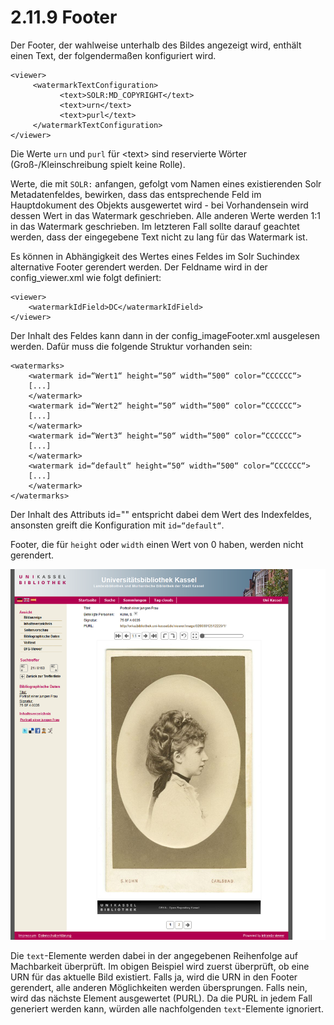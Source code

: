 # 2.11.9 Footer

Der Footer, der wahlweise unterhalb des Bildes angezeigt wird, enthält einen Text, der folgendermaßen konfiguriert wird.

```markup
<viewer>
     <watermarkTextConfiguration>
           <text>SOLR:MD_COPYRIGHT</text>
           <text>urn</text>
           <text>purl</text>
     </watermarkTextConfiguration>
</viewer>
```

Die Werte `urn` und `purl` für &lt;text&gt; sind reservierte Wörter \(Groß-/Kleinschreibung spielt keine Rolle\).

Werte, die mit `SOLR:` anfangen, gefolgt vom Namen eines existierenden Solr Metadatenfeldes, bewirken, dass das entsprechende Feld im Hauptdokument des Objekts ausgewertet wird - bei Vorhandensein wird dessen Wert in das Watermark geschrieben. Alle anderen Werte werden 1:1 in das Watermark geschrieben. Im letzteren Fall sollte darauf geachtet werden, dass der eingegebene Text nicht zu lang für das Watermark ist. 

Es können in Abhängigkeit des Wertes eines Feldes im Solr Suchindex alternative Footer gerendert werden. Der Feldname wird in der config\_viewer.xml wie folgt definiert:

```markup
<viewer>
    <watermarkIdField>DC</watermarkIdField>
</viewer>
```

Der Inhalt des Feldes kann dann in der config\_imageFooter.xml ausgelesen werden. Dafür muss die folgende Struktur vorhanden sein:

```markup
<watermarks>
    <watermark id=“Wert1“ height=“50“ width=“500“ color=“CCCCCC“>
    [...]
    </watermark>
    <watermark id=“Wert2“ height=“50“ width=“500“ color=“CCCCCC“>
    [...]
    </watermark>
    <watermark id=“Wert3“ height=“50“ width=“500“ color=“CCCCCC“>
    [...]
    </watermark>
    <watermark id=“default“ height=“50“ width=“500“ color=“CCCCCC“>
    [...]
    </watermark>
</watermarks>
```

Der Inhalt des Attributs id="" entspricht dabei dem Wert des Indexfeldes, ansonsten greift die Konfiguration mit `id=“default“`.

Footer, die für `height` oder `width` einen Wert von 0 haben, werden nicht gerendert.

![](../../.gitbook/assets/bildspiegel.png)

Die `text`-Elemente werden dabei in der angegebenen Reihenfolge auf Machbarkeit überprüft. Im obigen Beispiel wird zuerst überprüft, ob eine URN für das aktuelle Bild existiert. Falls ja, wird die URN in den Footer gerendert, alle anderen Möglichkeiten werden übersprungen. Falls nein, wird das nächste Element ausgewertet \(PURL\). Da die PURL in jedem Fall generiert werden kann, würden alle nachfolgenden `text`-Elemente ignoriert.


